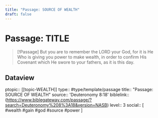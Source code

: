 ```yaml
---
title: "Passage: SOURCE OF WEALTH"
draft: false
---
```


# Passage: TITLE
> [!Passage]
> But you are to remember the LORD your God, for it is He Who is giving you power to make wealth, in order to confirm His Covenant which He swore to your fathers, as it is this day.

## Dataview
ptopic:: [[topic-WEALTH]]
type:: #type/template/passage
title:: "Passage: SOURCE OF WEALTH"
source:: 'Deuteronomy 8:18'
biblelink:: (https://www.biblegateway.com/passage/?search=Deuteronomy%208%3A18&version=NASB)
level:: 3
social:: [ #wealth #gain #god #source #power ]